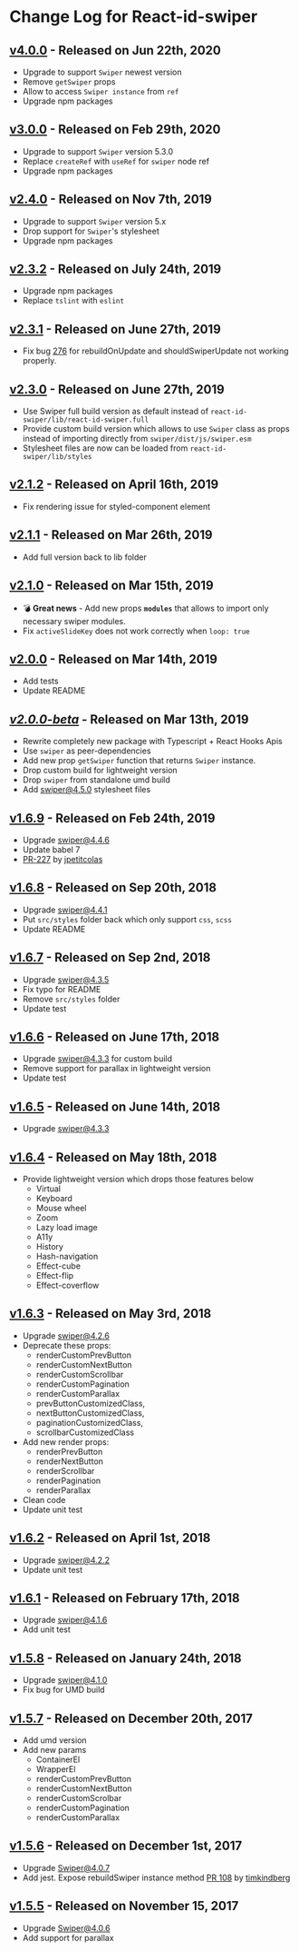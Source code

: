 # Change Log for React-id-swiper

## [v4.0.0](https://github.com/kidjp85/react-id-swiper/compare/4.0.0...3.0.0) - Released on Jun 22th, 2020
  * Upgrade to support `Swiper` newest version
  * Remove `getSwiper` props
  * Allow to access `Swiper instance` from `ref`
  * Upgrade npm packages

## [v3.0.0](https://github.com/kidjp85/react-id-swiper/compare/3.0.0...2.4.0) - Released on Feb 29th, 2020
  * Upgrade to support `Swiper` version 5.3.0
  * Replace `createRef` with `useRef` for `swiper` node ref
  * Upgrade npm packages


## [v2.4.0](https://github.com/kidjp85/react-id-swiper/compare/2.4.0...2.3.2) - Released on Nov 7th, 2019
  * Upgrade to support `Swiper` version 5.x
  * Drop support for `Swiper`'s stylesheet
  * Upgrade npm packages

## [v2.3.2](https://github.com/kidjp85/react-id-swiper/compare/2.3.2...2.3.1) - Released on July 24th, 2019
  * Upgrade npm packages
  * Replace `tslint` with `eslint`

## [v2.3.1](https://github.com/kidjp85/react-id-swiper/compare/2.3.1...2.3.0) - Released on June 27th, 2019
  * Fix bug [276](https://github.com/kidjp85/react-id-swiper/issues/276) for rebuildOnUpdate and shouldSwiperUpdate not working properly.

## [v2.3.0](https://github.com/kidjp85/react-id-swiper/compare/2.3.0...2.1.2) - Released on June 27th, 2019
  * Use Swiper full build version as default instead of `react-id-swiper/lib/react-id-swiper.full`
  * Provide custom build version which allows to use `Swiper` class as props instead of importing directly from `swiper/dist/js/swiper.esm`
  * Stylesheet files are now can be loaded from `react-id-swiper/lib/styles`

## [v2.1.2](https://github.com/kidjp85/react-id-swiper/compare/2.1.2...2.1.1) - Released on April 16th, 2019
  * Fix rendering issue for styled-component element

## [v2.1.1](https://github.com/kidjp85/react-id-swiper/compare/2.1.1...2.1.0) - Released on Mar 26th, 2019
  * Add full version back to lib folder

## [v2.1.0](https://github.com/kidjp85/react-id-swiper/compare/2.1.0...2.0.0) - Released on Mar 15th, 2019
  * :bomb: **Great news** - Add new props **`modules`** that allows to import only necessary swiper modules.
  * Fix `activeSlideKey` does not work correctly when `loop: true`

## [v2.0.0](https://github.com/kidjp85/react-id-swiper/compare/2.0.0...2.0.0-beta) - Released on Mar 14th, 2019
  * Add tests
  * Update README

## [*v2.0.0-beta*](https://github.com/kidjp85/react-id-swiper/compare/2.0.0...1.6.9) - Released on Mar 13th, 2019
  * Rewrite completely new package with Typescript + React Hooks Apis
  * Use `swiper` as peer-dependencies
  * Add new prop `getSwiper` function that returns `Swiper` instance.
  * Drop custom build for lightweight version
  * Drop `swiper` from standalone umd build
  * Add swiper@4.5.0 stylesheet files

## [v1.6.9](https://github.com/kidjp85/react-id-swiper/compare/1.6.9...1.6.8) - Released on Feb 24th, 2019
  * Upgrade swiper@4.4.6
  * Update babel 7
  * [PR-227](https://github.com/kidjp85/react-id-swiper/pull/227) by [jpetitcolas](https://github.com/jpetitcolas)

## [v1.6.8](https://github.com/kidjp85/react-id-swiper/compare/1.6.8...1.6.7) - Released on Sep 20th, 2018
  * Upgrade swiper@4.4.1
  * Put `src/styles` folder back which only support `css`, `scss`
  * Update README

## [v1.6.7](https://github.com/kidjp85/react-id-swiper/compare/1.6.7...1.6.6) - Released on Sep 2nd, 2018
  * Upgrade swiper@4.3.5
  * Fix typo for README
  * Remove `src/styles` folder
  * Update test

## [v1.6.6](https://github.com/kidjp85/react-id-swiper/compare/1.6.6...1.6.5) - Released on June 17th, 2018
  * Upgrade swiper@4.3.3 for custom build
  * Remove support for parallax in lightweight version
  * Update test

## [v1.6.5](https://github.com/kidjp85/react-id-swiper/compare/1.6.5...1.6.4) - Released on June 14th, 2018
  * Upgrade swiper@4.3.3

## [v1.6.4](https://github.com/kidjp85/react-id-swiper/compare/1.6.4...1.6.3) - Released on May 18th, 2018
  * Provide lightweight version which drops those features below
    - Virtual
    - Keyboard
    - Mouse wheel
    - Zoom
    - Lazy load image
    - A11y
    - History
    - Hash-navigation
    - Effect-cube
    - Effect-flip
    - Effect-coverflow


## [v1.6.3](https://github.com/kidjp85/react-id-swiper/compare/1.6.3...1.6.2) - Released on May 3rd, 2018
  * Upgrade swiper@4.2.6
  * Deprecate these props:
    - renderCustomPrevButton
    - renderCustomNextButton
    - renderCustomScrollbar
    - renderCustomPagination
    - renderCustomParallax
    - prevButtonCustomizedClass,
    - nextButtonCustomizedClass,
    - paginationCustomizedClass,
    - scrollbarCustomizedClass
  * Add new render props:
    - renderPrevButton
    - renderNextButton
    - renderScrollbar
    - renderPagination
    - renderParallax
  * Clean code
  * Update unit test

## [v1.6.2](https://github.com/kidjp85/react-id-swiper/compare/1.6.2...1.6.1) - Released on April 1st, 2018
  * Upgrade swiper@4.2.2
  * Update unit test

## [v1.6.1](https://github.com/kidjp85/react-id-swiper/compare/1.6.1...1.5.8) - Released on February 17th, 2018
  * Upgrade swiper@4.1.6
  * Add unit test

## [v1.5.8](https://github.com/kidjp85/react-id-swiper/compare/1.5.8...1.5.7) - Released on January 24th, 2018
  * Upgrade swiper@4.1.0
  * Fix bug for UMD build

## [v1.5.7](https://github.com/kidjp85/react-id-swiper/compare/1.5.7...1.5.6) - Released on December 20th, 2017
  * Add umd version
  * Add new params
    - ContainerEl
    - WrapperEl
    - renderCustomPrevButton
    - renderCustomNextButton
    - renderCustomScrolbar
    - renderCustomPagination
    - renderCustomParallax

## [v1.5.6](https://github.com/kidjp85/react-id-swiper/compare/1.5.6...1.5.5) - Released on December 1st, 2017
  * Upgrade Swiper@4.0.7
  * Add jest. Expose rebuildSwiper instance method [PR 108](https://github.com/kidjp85/react-id-swiper/pull/108) by [timkindberg](https://github.com/timkindberg)

## [v1.5.5](https://github.com/kidjp85/react-id-swiper/compare/1.5.5...1.5.4) - Released on November 15, 2017
  * Upgrade Swiper@4.0.6
  * Add support for parallax